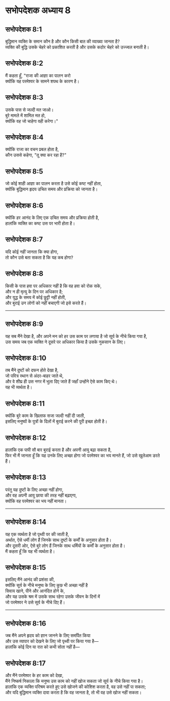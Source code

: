 # सभोपदेशक अध्याय 8

## सभोपदेशक 8:1

बुद्धिमान व्यक्ति के समान कौन है और कौन किसी बात की व्याख्या जानता है?  
व्यक्ति की बुद्धि उसके चेहरे को प्रकाशित करती है और उसके कठोर चेहरे को उज्ज्वल बनाती है।

## सभोपदेशक 8:2

मैं कहता हूँ, "राजा की आज्ञा का पालन करो  
क्योंकि यह परमेश्वर के सामने शपथ के कारण है।

## सभोपदेशक 8:3

उसके पास से जल्दी मत जाओ।  
बुरे मामले में शामिल मत हो,  
क्योंकि वह जो चाहेगा वही करेगा।"

## सभोपदेशक 8:4

क्योंकि राजा का वचन प्रबल होता है,  
कौन उससे कहेगा, "तू क्या कर रहा है?"

## सभोपदेशक 8:5

जो कोई शाही आज्ञा का पालन करता है उसे कोई कष्ट नहीं होता,  
क्योंकि बुद्धिमान हृदय उचित समय और प्रक्रिया को जानता है।

## सभोपदेशक 8:6

क्योंकि हर आनंद के लिए एक उचित समय और प्रक्रिया होती है,  
हालांकि व्यक्ति का कष्ट उस पर भारी होता है।

## सभोपदेशक 8:7

यदि कोई नहीं जानता कि क्या होगा,  
तो कौन उसे बता सकता है कि यह कब होगा?

## सभोपदेशक 8:8

किसी के पास हवा पर अधिकार नहीं है कि वह हवा को रोक सके,  
और न ही मृत्यु के दिन पर अधिकार है;  
और युद्ध के समय में कोई छुट्टी नहीं होती,  
और बुराई उन लोगों को नहीं बचाएगी जो इसे करते हैं।

---

## सभोपदेशक 8:9

यह सब मैंने देखा है, और अपने मन को हर उस काम पर लगाया है जो सूर्य के नीचे किया गया है,  
उस समय जब एक व्यक्ति ने दूसरे पर अधिकार किया है उसके नुकसान के लिए।

## सभोपदेशक 8:10

तब मैंने दुष्टों को दफन होते देखा है,  
जो पवित्र स्थान से अंदर-बाहर जाते थे,  
और वे शीघ्र ही उस नगर में भुला दिए जाते हैं जहाँ उन्होंने ऐसे काम किए थे।  
यह भी व्यर्थता है।

## सभोपदेशक 8:11

क्योंकि बुरे काम के खिलाफ सजा जल्दी नहीं दी जाती,  
इसलिए मनुष्यों के पुत्रों के दिलों में बुराई करने की पूरी इच्छा होती है।

## सभोपदेशक 8:12

हालांकि एक पापी सौ बार बुराई करता है और अपनी आयु बढ़ा सकता है,  
फिर भी मैं जानता हूँ कि यह उनके लिए अच्छा होगा जो परमेश्वर का भय मानते हैं, जो उसे खुलेआम डरते हैं।

## सभोपदेशक 8:13

परंतु यह दुष्टों के लिए अच्छा नहीं होगा,  
और वह अपनी आयु छाया की तरह नहीं बढ़ाएगा,  
क्योंकि वह परमेश्वर का भय नहीं मानता।

---

## सभोपदेशक 8:14

यह एक व्यर्थता है जो पृथ्वी पर की जाती है,  
अर्थात, ऐसे धर्मी लोग हैं जिनके साथ दुष्टों के कर्मों के अनुसार होता है।  
और दूसरी ओर, ऐसे बुरे लोग हैं जिनके साथ धर्मियों के कर्मों के अनुसार होता है।  
मैं कहता हूँ कि यह भी व्यर्थता है।

## सभोपदेशक 8:15

इसलिए मैंने आनंद की प्रशंसा की,  
क्योंकि सूर्य के नीचे मनुष्य के लिए कुछ भी अच्छा नहीं है  
सिवाय खाने, पीने और आनंदित होने के,  
और यह उसके श्रम में उसके साथ रहेगा उसके जीवन के दिनों में  
जो परमेश्वर ने उसे सूर्य के नीचे दिए हैं।

---

## सभोपदेशक 8:16

जब मैंने अपने हृदय को ज्ञान जानने के लिए समर्पित किया  
और उस व्यापार को देखने के लिए जो पृथ्वी पर किया गया है—  
हालांकि कोई दिन या रात को कभी सोता नहीं है—

## सभोपदेशक 8:17

और मैंने परमेश्वर के हर काम को देखा,  
मैंने निष्कर्ष निकाला कि मनुष्य उस काम को नहीं खोज सकता जो सूर्य के नीचे किया गया है।  
हालांकि एक व्यक्ति परिश्रम करते हुए उसे खोजने की कोशिश करता है, वह उसे नहीं पा सकता;  
और यदि बुद्धिमान व्यक्ति दावा करता है कि वह जानता है, तो भी वह उसे खोज नहीं सकता।
